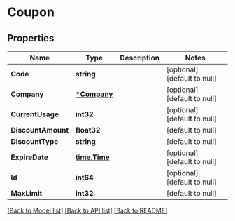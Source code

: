# Coupon

## Properties
Name | Type | Description | Notes
------------ | ------------- | ------------- | -------------
**Code** | **string** |  | [optional] [default to null]
**Company** | [***Company**](Company.md) |  | [optional] [default to null]
**CurrentUsage** | **int32** |  | [optional] [default to null]
**DiscountAmount** | **float32** |  | [default to null]
**DiscountType** | **string** |  | [default to null]
**ExpireDate** | [**time.Time**](time.Time.md) |  | [optional] [default to null]
**Id** | **int64** |  | [optional] [default to null]
**MaxLimit** | **int32** |  | [default to null]

[[Back to Model list]](../README.md#documentation-for-models) [[Back to API list]](../README.md#documentation-for-api-endpoints) [[Back to README]](../README.md)


